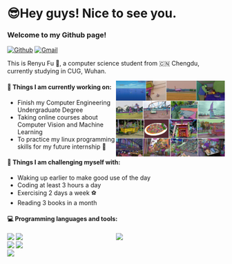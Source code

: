 # 😎Hey guys! Nice to see you. <br>
### Welcome to my Github page!<br>

[![Github](https://img.shields.io/badge/-Github-000?style=flat&logo=Github&logoColor=white)](https://github.com/FernandoRoldan93)
[![Gmail](https://img.shields.io/badge/-Gmail-c14438?style=flat&logo=Gmail&logoColor=white)](mailto:renyufu0022@gmail.com)

This is Renyu Fu 👋, a computer science student from 🇨🇳 Chengdu, currently studying in CUG, Wuhan.<br>

<img align="right" alt="img" src="屏幕截图 2024-03-10 141658.png" width="50%" height="auto" />


#### 🌱 Things I am currently working on: 
- Finish my Computer Engineering Undergraduate Degree  
- Taking online courses about Computer Vision and Machine Learning 
- To practice my linux programming skills for my future internship 🚀 

#### :muscle: Things I am challenging myself with:
- Waking up earlier to make good use of the day
- Coding at least 3 hours a day
- Exercising 2 days a week ⚽
- Reading 3 books in a month

#### :computer: Programming languages and tools: 
<p>
	<img width="50%" align="right" src="https://github-readme-stats.vercel.app/api?username=Parker-rfu&show_icons=true&hide_border=true" />

<code><img width="10%" src="https://www.vectorlogo.zone/logos/pytorch/pytorch-ar21.svg"></code>
<code><img width="10%" src="https://www.vectorlogo.zone/logos/python/python-ar21.svg"></code>
<br />
<code><img width="10%" src="https://www.vectorlogo.zone/logos/mysql/mysql-ar21.svg"></code>
<code><img width="10%" src="https://www.vectorlogo.zone/logos/java/java-ar21.svg"></code>
<br />
<code><img width="10%" src="https://www.vectorlogo.zone/logos/git-scm/git-scm-ar21.svg"></code>
</p>
